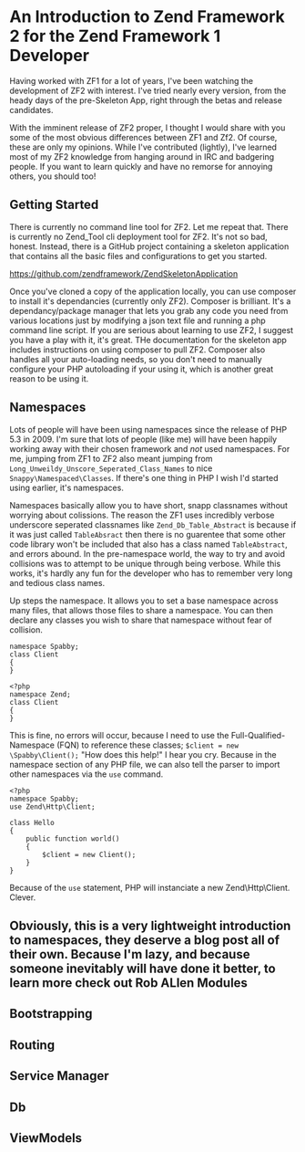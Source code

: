 An Introduction to Zend Framework 2 for the Zend Framework 1 Developer
==

Having worked with ZF1 for a lot of years, I've been watching the development of ZF2 with interest. I've tried nearly every version, from the heady days of the pre-Skeleton App, right through the betas and release candidates.

With the imminent release of ZF2 proper, I thought I would share with you some of the most obvious differences between ZF1 and Zf2. Of course, these are only my opinions. While I've contributed (lightly), I've learned most of my ZF2 knowledge from hanging around in IRC and badgering people. If you want to learn quickly and have no remorse for annoying others, you should too!

Getting Started
--
There is currently no command line tool for ZF2. Let me repeat that. There is currently no Zend_Tool cli deployment tool for ZF2. It's not so bad, honest. Instead, there is a GitHub project containing a skeleton application that contains all the basic files and configurations to get you started.

https://github.com/zendframework/ZendSkeletonApplication

Once you've cloned a copy of the application locally, you can use composer to install it's dependancies (currently only ZF2). Composer is brilliant. It's a dependancy/package manager that lets you grab any code you need from various locations just by modifying a json text file and running a php command line script. If you are serious about learning to use ZF2, I suggest you have a play with it, it's great. THe documentation for the skeleton app includes instructions on using composer to pull ZF2. Composer also handles all your auto-loading needs, so you don't need to manually configure your PHP autoloading if your using it, which is another great reason to be using it.

Namespaces
--

Lots of people will have been using namespaces since the release of PHP 5.3 in 2009. I'm sure that lots of people (like me) will have been happily working away with their chosen framework and *not* used namespaces. For me, jumping from ZF1 to ZF2 also meant jumping from `Long_Unweildy_Unscore_Seperated_Class_Names` to nice `Snappy\Namespaced\Classes`. If there's one thing in PHP I wish I'd started using earlier, it's namespaces.

Namespaces basically allow you to have short, snapp classnames without worrying about colissions. The reason the ZF1 uses incredibly verbose underscore seperated classnames like `Zend_Db_Table_Abstract` is because if it was just called `TableAbsract` then there is no guarentee that some other code library won't be included that also has a class named `TableAbstract`, and errors abound.
In the pre-namespace world, the way to try and avoid collisions was to attempt to be unique through being verbose. While this works, it's hardly any fun for the developer who has to remember very long and tedious class names.

Up steps the namespace. It allows you to set a base namespace across many files, that allows those files to share a namespace. You can then declare any classes you wish to share that namespace without fear of collision.

```<?php
namespace Spabby;
class Client
{
}

<?php
namespace Zend;
class Client
{
}
```
This is fine, no errors will occur, because I need to use the Full-Qualified-Namespace (FQN) to reference these classes; 
`$client = new \Spabby\Client();`
"How does this help!" I hear you cry. Because in the namespace section of any PHP file, we can also tell the parser to import other namespaces via the `use` command.
```
<?php
namespace Spabby;
use Zend\Http\Client;

class Hello
{
    public function world()
    {
        $client = new Client();
    }
}
````
Because of the `use` statement, PHP will instanciate a new Zend\Http\Client. Clever.

Obviously, this is a very lightweight introduction to namespaces, they deserve a blog post all of their own. Because I'm lazy, and because someone inevitably will have done it better, to learn more check out Rob ALlen
Modules
--

Bootstrapping
--

Routing
--

Service Manager
--

Db
--

ViewModels
--



